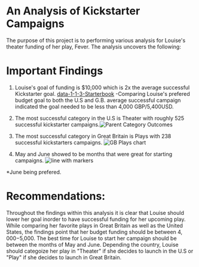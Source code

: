 # An Analysis of Kickstarter Campaigns
The purpose of this project is to performing various analysis for Louise's theater funding of her play, Fever. The analysis uncovers the following:
# Important Findings 
1. Louise's goal of funding is $10,000 which is 2x the average successful Kickstarter goal. [data-1-1-3-Starterbook](path/to/DestriptiveStatistics.xlxs)
-Comparing Louise's prefered budget goal to both the U.S and G.B. average successful campaign indicated the goal needed to be less than 4,000 GBP/5,400USD.
2. The most successful category in the U.S is Theater with roughly 525 successful kickstarter campaigns.![Parent Category Outcomes](https://user-images.githubusercontent.com/90741799/134752215-db073a49-d21a-4852-ac49-1a67730415d6.png)

3. The most successful category in Great Britain is Plays with 238 successful kickstarters campaigns. ![GB Plays chart](https://user-images.githubusercontent.com/90741799/134752184-abce2a8f-f093-4d9b-a3b7-00c96c84c561.png)

4. May and June showed to be months that were  great for starting campaigns. ![line with markers](https://user-images.githubusercontent.com/90741799/134752156-e2d461d3-c12b-475f-af24-a250e9d15655.png)

*June being prefered.
# Recommendations:

Throughout the findings within this analysis it is clear that Louise should lower her goal inorder to have successful funding for her upcoming play. While comparing her favorite plays in Great Britain as well as the United States, the findings point that her budget funding should be between $4,000-$5,000. The best time for Louise to start her campaign should be between the months of May and June. Depending the country, Louise should categoize her play in "Theater" if she decides to launch in the U.S or "Play" if she decides to launch in Great Britain.

